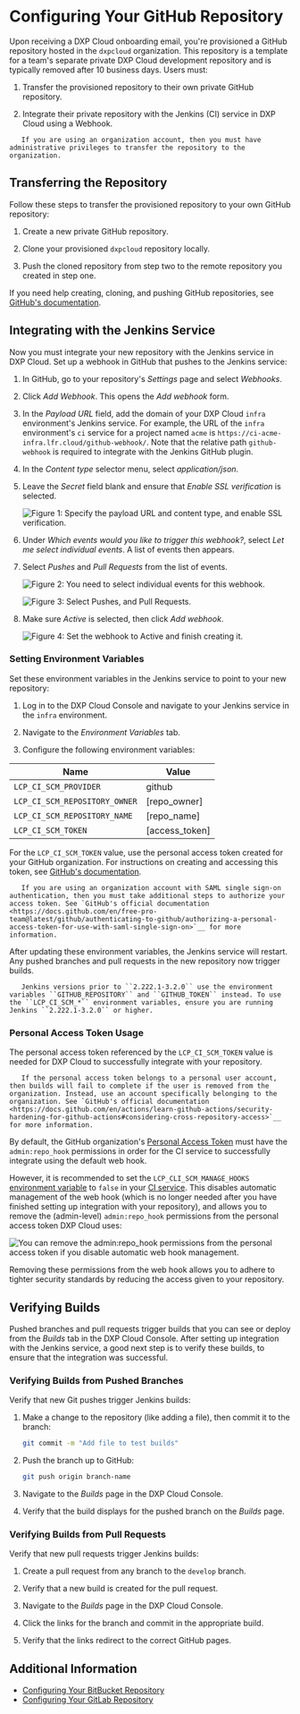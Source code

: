 # Configuring Your GitHub Repository

Upon receiving a DXP Cloud onboarding email, you're provisioned a GitHub repository hosted in the `dxpcloud` organization. This repository is a template for a team's separate private DXP Cloud development repository and is typically removed after 10 business days. Users must:

1. Transfer the provisioned repository to their own private GitHub repository.

1. Integrate their private repository with the Jenkins (CI) service in DXP Cloud using a Webhook.

```note::
   If you are using an organization account, then you must have administrative privileges to transfer the repository to the organization.
```

## Transferring the Repository

Follow these steps to transfer the provisioned repository to your own GitHub repository:

1. Create a new private GitHub repository.

1. Clone your provisioned `dxpcloud` repository locally.

1. Push the cloned repository from step two to the remote repository you created in step one.

If you need help creating, cloning, and pushing GitHub repositories, see [GitHub's documentation](https://help.github.com).

## Integrating with the Jenkins Service

Now you must integrate your new repository with the Jenkins service in DXP Cloud. Set up a webhook in GitHub that pushes to the Jenkins service:

1. In GitHub, go to your repository's *Settings* page and select *Webhooks*.

1. Click *Add Webhook*. This opens the *Add webhook* form.

1. In the *Payload URL* field, add the domain of your DXP Cloud `infra` environment's Jenkins service. For example, the URL of the `infra` environment's `ci` service for a project named `acme` is `https://ci-acme-infra.lfr.cloud/github-webhook/`. Note that the relative path `github-webhook` is required to integrate with the Jenkins GitHub plugin.

1. In the *Content type* selector menu, select *application/json*.

1. Leave the *Secret* field blank and ensure that *Enable SSL verification* is selected.

    ![Figure 1: Specify the payload URL and content type, and enable SSL verification.](./configuring-your-github-repository/images/01.png)

1. Under *Which events would you like to trigger this webhook?*, select *Let me select individual events*. A list of events then appears.

1. Select *Pushes* and *Pull Requests* from the list of events.

    ![Figure 2: You need to select individual events for this webhook.](./configuring-your-github-repository/images/02.png)

    ![Figure 3: Select Pushes, and Pull Requests.](./configuring-your-github-repository/images/03.png)

1. Make sure *Active* is selected, then click *Add webhook*.

    ![Figure 4: Set the webhook to Active and finish creating it.](./configuring-your-github-repository/images/04.png)

### Setting Environment Variables

Set these environment variables in the Jenkins service to point to your new repository:

1. Log in to the DXP Cloud Console and navigate to your Jenkins service in the `infra` environment.

1. Navigate to the *Environment Variables* tab.

1. Configure the following environment variables:

| Name | Value |
| ---  | ---   |
| `LCP_CI_SCM_PROVIDER` | github  |
| `LCP_CI_SCM_REPOSITORY_OWNER` | [repo_owner] |
| `LCP_CI_SCM_REPOSITORY_NAME` | [repo_name] |
| `LCP_CI_SCM_TOKEN` | [access_token] |

For the `LCP_CI_SCM_TOKEN` value, use the personal access token created for your GitHub organization. For instructions on creating and accessing this token, see [GitHub's documentation](https://help.github.com/articles/creating-a-personal-access-token-for-the-command-line).

```note::
   If you are using an organization account with SAML single sign-on authentication, then you must take additional steps to authorize your access token. See `GitHub's official documentation <https://docs.github.com/en/free-pro-team@latest/github/authenticating-to-github/authorizing-a-personal-access-token-for-use-with-saml-single-sign-on>`__ for more information.
```

After updating these environment variables, the Jenkins service will restart. Any pushed branches and pull requests in the new repository now trigger builds.

```note::
   Jenkins versions prior to ``2.222.1-3.2.0`` use the environment variables ``GITHUB_REPOSITORY`` and ``GITHUB_TOKEN`` instead. To use the ``LCP_CI_SCM_*`` environment variables, ensure you are running Jenkins ``2.222.1-3.2.0`` or higher.
```

### Personal Access Token Usage

The personal access token referenced by the `LCP_CI_SCM_TOKEN` value is needed for DXP Cloud to successfully integrate with your repository.

```warning::
   If the personal access token belongs to a personal user account, then builds will fail to complete if the user is removed from the organization. Instead, use an account specifically belonging to the organization. See `GitHub's official documentation <https://docs.github.com/en/actions/learn-github-actions/security-hardening-for-github-actions#considering-cross-repository-access>`__ for more information.
```

By default, the GitHub organization's [Personal Access Token](https://docs.github.com/en/github/authenticating-to-github/creating-a-personal-access-token) must have the `admin:repo_hook` permissions in order for the CI service to successfully integrate using the default web hook.

However, it is recommended to set the `LCP_CLI_SCM_MANAGE_HOOKS` [environment variable](../reference/defining-environment-variables.md) to `false` in your [CI service](../platform-services/continuous-integration.md). This disables automatic management of the web hook (which is no longer needed after you have finished setting up integration with your repository), and allows you to remove the (admin-level) `admin:repo_hook` permissions from the personal access token DXP Cloud uses:

![You can remove the admin:repo_hook permissions from the personal access token if you disable automatic web hook management.](./configuring-your-github-repository/images/05.png)

Removing these permissions from the web hook allows you to adhere to tighter security standards by reducing the access given to your repository.

## Verifying Builds

Pushed branches and pull requests trigger builds that you can see or deploy from the _Builds_ tab in the DXP Cloud Console. After setting up integration with the Jenkins service, a good next step is to verify these builds, to ensure that the integration was successful.

### Verifying Builds from Pushed Branches

Verify that new Git pushes trigger Jenkins builds:

1. Make a change to the repository (like adding a file), then commit it to the branch:

    ```bash
    git commit -m "Add file to test builds"
    ```

1. Push the branch up to GitHub:

    ```bash
    git push origin branch-name
    ```

1. Navigate to the _Builds_ page in the DXP Cloud Console.

1. Verify that the build displays for the pushed branch on the _Builds_ page.

### Verifying Builds from Pull Requests

Verify that new pull requests trigger Jenkins builds:

1. Create a pull request from any branch to the `develop` branch.

1. Verify that a new build is created for the pull request.

1. Navigate to the _Builds_ page in the DXP Cloud Console.

1. Click the links for the branch and commit in the appropriate build.

1. Verify that the links redirect to the correct GitHub pages.

## Additional Information

* [Configuring Your BitBucket Repository](./configuring-your-bitbucket-repository.md)
* [Configuring Your GitLab Repository](./configuring-your-gitlab-repository.md)